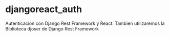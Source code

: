 # djangoreact_auth
Autenticacion con Django Rest Framework  y React.
Tambien utilizaremos la Biblioteca djoser de Django Rest Framework
